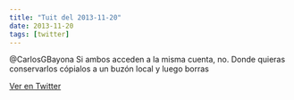 ```yaml
---
title: "Tuit del 2013-11-20"
date: 2013-11-20
tags: [twitter]
---
```


@CarlosGBayona Si ambos acceden a la misma cuenta, no. Donde quieras conservarlos cópialos a un buzón local y luego borras



[Ver en Twitter](https://twitter.com/i/web/status/403299964266508288)
